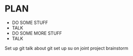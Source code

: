 # PLAN 

- DO SOME STUFF
- TALK
- DO SOME MORE STUFF
- TALK 


Set up git
talk about git
set up su on joint project
brainstorm 